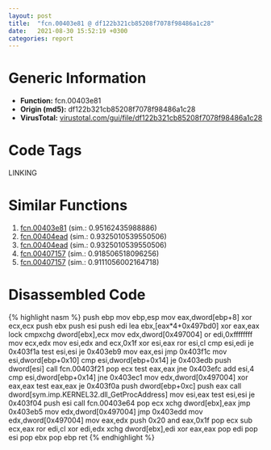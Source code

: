 ```yaml
---
layout: post
title:  "fcn.00403e81 @ df122b321cb85208f7078f98486a1c28"
date:   2021-08-30 15:52:19 +0300
categories: report
---
```


# Generic Information
- **Function:** fcn.00403e81
- **Origin (md5):** df122b321cb85208f7078f98486a1c28
- **VirusTotal:** [virustotal.com/gui/file/df122b321cb85208f7078f98486a1c28][virustotal_ref]

# Code Tags
<span class="tag" id="LINKING">LINKING</span>


# Similar Functions

1. [fcn.00403e81][similar_1_ref] (sim.: 0.95162435988886)
2. [fcn.00404ead][similar_2_ref] (sim.: 0.9325010539550506)
3. [fcn.00404ead][similar_3_ref] (sim.: 0.9325010539550506)
4. [fcn.00407157][similar_4_ref] (sim.: 0.918506518096256)
5. [fcn.00407157][similar_5_ref] (sim.: 0.9111056002164718)


# Disassembled Code

{% highlight nasm %}
push ebp
mov ebp,esp
mov eax,dword[ebp+8]
xor ecx,ecx
push ebx
push esi
push edi
lea ebx,[eax*4+0x497bd0]
xor eax,eax
lock cmpxchg dword[ebx],ecx
mov edx,dword[0x497004]
or edi,0xffffffff
mov ecx,edx
mov esi,edx
and ecx,0x1f
xor esi,eax
ror esi,cl
cmp esi,edi
je 0x403f1a
test esi,esi
je 0x403eb9
mov eax,esi
jmp 0x403f1c
mov esi,dword[ebp+0x10]
cmp esi,dword[ebp+0x14]
je 0x403edb
push dword[esi]
call fcn.00403f21
pop ecx
test eax,eax
jne 0x403efc
add esi,4
cmp esi,dword[ebp+0x14]
jne 0x403ec1
mov edx,dword[0x497004]
xor eax,eax
test eax,eax
je 0x403f0a
push dword[ebp+0xc]
push eax
call dword[sym.imp.KERNEL32.dll_GetProcAddress]
mov esi,eax
test esi,esi
je 0x403f04
push esi
call fcn.00403e64
pop ecx
xchg dword[ebx],eax
jmp 0x403eb5
mov edx,dword[0x497004]
jmp 0x403edd
mov edx,dword[0x497004]
mov eax,edx
push 0x20
and eax,0x1f
pop ecx
sub ecx,eax
ror edi,cl
xor edi,edx
xchg dword[ebx],edi
xor eax,eax
pop edi
pop esi
pop ebx
pop ebp
ret 
{% endhighlight %}


[similar_1_ref]: /report/fcn.00403e81@48311276b3cd8adebcd777f7aad326b2
[similar_2_ref]: /report/fcn.00404ead@03a5d7e745838b7e7a4c7d09dcb64e60
[similar_3_ref]: /report/fcn.00404ead@ea6f23b2cb496f8773ec04df5c0f8d87
[similar_4_ref]: /report/fcn.00407157@df122b321cb85208f7078f98486a1c28
[similar_5_ref]: /report/fcn.00407157@48311276b3cd8adebcd777f7aad326b2
[virustotal_ref]: https://www.virustotal.com/gui/file/df122b321cb85208f7078f98486a1c28